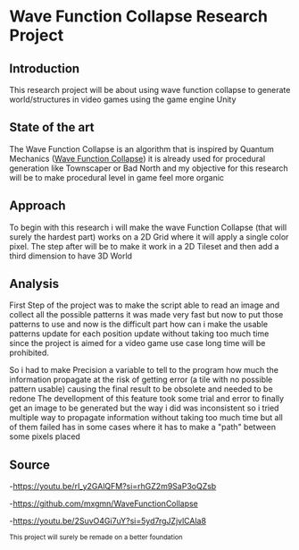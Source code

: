 # Wave Function Collapse Research Project
## Introduction
This research project will be about using wave function collapse to generate world/structures in video games using the game engine Unity

## State of the art
The Wave Function Collapse is an algorithm that is inspired by Quantum Mechanics ([Wave Function Collapse](https://en.wikipedia.org/wiki/Wave_function_collapse)) it is already used for procedural generation like Townscaper or Bad North and my objective for this research will be to make procedural level in game feel more organic

## Approach
To begin with this research i will make the wave Function Collapse (that will surely the hardest part) works on a 2D Grid where it will apply a single color pixel. The step after will be to make it work in a 2D Tileset and then add a third dimension to have 3D World

## Analysis
First Step of the project was to make the script able to read an image and collect all the possible patterns it was made very fast but now to put those patterns to use and now is the difficult part how can i make the usable patterns update for each position update without taking too much time since the project is aimed for a video game use case long time will be prohibited.

So i had to make Precision a variable to tell to the program how much the information propagate at the risk of getting error (a tile with no possible pattern usable) causing the final result to be obsolete and needed to be redone
The devellopment of this feature took some trial and error to finally get an image to be generated but the way i did was inconsistent so i tried multiple way to propagate information without taking too much time but all of them failed has in some cases where it has to make a "path" between some pixels placed 

## Source
-https://youtu.be/rI_y2GAlQFM?si=rhGZ2m9SaP3oQZsb

-https://github.com/mxgmn/WaveFunctionCollapse

-https://youtu.be/2SuvO4Gi7uY?si=5yd7rgJZjvlCAla8

<sub> This project will surely be remade on a better foundation </sub>

